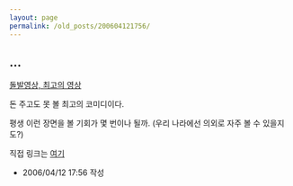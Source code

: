 ```yaml
---
layout: page
permalink: /old_posts/200604121756/
---
```


## ...

<a href="http://magister.egloos.com/1796205" title="">돌발영상, 최고의 영상</a> 

돈 주고도 못 볼 최고의 코미디이다.

평생 이런 장면을 볼 기회가 몇 번이나 될까. (우리 나라에선 의외로 자주 볼 수 있을지도?)

직접 링크는 <a href="http://news.naver.com/hotissue/ranking_read.php?ranking_type=popular_day&amp;date=2006-04-12§ion_id=115&amp;office_id=058&amp;article_id=0000000805&amp;seq=2">여기</a>





- 2006/04/12 17:56 작성